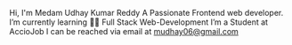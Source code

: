 Hi, I'm Medam Udhay Kumar Reddy
A Passionate Frontend web developer.
I’m currently learning 🧑‍💻 Full Stack Web-Development
I’m a Student at AccioJob
I can be reached via email at mudhay06@gmail.com

